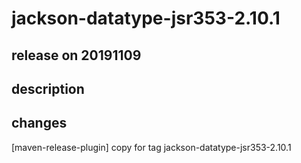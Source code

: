 # jackson-datatype-jsr353-2.10.1

## release on 20191109

## description

## changes

[maven-release-plugin] copy for tag jackson-datatype-jsr353-2.10.1

